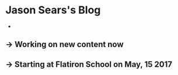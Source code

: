 # Jason Sears's Blog
-
-> Working on new content now
-
-> Starting at Flatiron School on May, 15 2017
-
